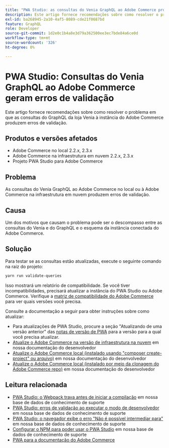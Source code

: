 ```yaml
---
title: "PWA Studio: as consultas do Venia GraphQL ao Adobe Commerce produzem erros de validação"
description: Este artigo fornece recomendações sobre como resolver o problema em que as consultas do GraphQL da loja Venia à instância do Adobe Commerce produzem erros de validação.
exl-id: ba268945-2a10-4af5-8089-cde21f0687bd
feature: GraphQL
role: Developer
source-git-commit: 1d2e0c1b4a8e3d79a362500ee3ec7bde84a6ce0d
workflow-type: tm+mt
source-wordcount: '326'
ht-degree: 0%

---
```


# PWA Studio: Consultas do Venia GraphQL ao Adobe Commerce geram erros de validação

Este artigo fornece recomendações sobre como resolver o problema em que as consultas do GraphQL da loja Venia à instância do Adobe Commerce produzem erros de validação.

## Produtos e versões afetados

* Adobe Commerce no local 2.2.x, 2.3.x
* Adobe Commerce na infraestrutura em nuvem 2.2.x, 2.3.x
* Projeto PWA Studio para Adobe Commerce

## Problema

As consultas do Venia GraphQL ao Adobe Commerce no local ou à Adobe Commerce na infraestrutura em nuvem produzem erros de validação.

## Causa

Um dos motivos que causam o problema pode ser o descompasso entre as consultas do Venia e do GraphQL e o esquema da instância conectada do Adobe Commerce.

## Solução

Para testar se as consultas estão atualizadas, execute o seguinte comando na raiz do projeto:

```bash
yarn run validate-queries
```

Isso mostrará um relatório de compatibilidade. Se você tiver incompatibilidades, precisará atualizar a instância do PWA Studio ou Adobe Commerce. Verifique a [matriz de compatibilidade do Adobe Commerce](https://developer.adobe.com/commerce/pwa-studio/integrations/adobe-commerce/version-compatibility/) para ver quais versões você precisa.

Consulte a documentação a seguir para obter instruções sobre como atualizar:

* Para atualizações de PWA Studio, procure a seção &quot;Atualizando de uma versão anterior&quot; das [notas de versão de PWA](https://github.com/magento/pwa-studio/releases/) para a versão para a qual você precisa atualizar.
* [Atualize o Adobe Commerce na versão de infraestrutura na nuvem](https://devdocs.magento.com/cloud/project/project-upgrade.html) em nossa documentação do desenvolvedor
* [Atualize o Adobe Commerce local (instalado usando &quot;composer create-project&quot; ou arquivo)](https://devdocs.magento.com/guides/v2.3/comp-mgr/cli/cli-upgrade.html) em nossa documentação do desenvolvedor
* [Atualize o Adobe Commerce local (instalado por meio da clonagem do Adobe Commerce repo)](https://devdocs.magento.com/guides/v2.3/install-gde/install/cli/dev_update-magento.html) em nossa documentação do desenvolvedor

## Leitura relacionada

* [PWA Studio: o Webpack trava antes de iniciar a compilação](/help/troubleshooting/miscellaneous/pwa-studio-webpack-hangs-before-beginning-compilation.md) em nossa base de dados de conhecimento de suporte
* [PWA Studio: erros de validação ao executar o modo de desenvolvedor](/help/troubleshooting/miscellaneous/pwa-studio-validation-errors-when-running-developer-mode.md) em nossa base de dados de conhecimento de suporte
* [PWA Studio: o navegador exibe o erro &quot;Não é possível intermediar para&quot;](/help/troubleshooting/miscellaneous/pwa-studio-browser-displays-cannot-proxy-to-error.md) em nossa base de dados de conhecimento de suporte
* [Configurar o NPM para poder usar o PWA Studio](/help/how-to/general/configure-npm-to-be-able-to-use-pwa-studio.md) em nossa base de dados de conhecimento de suporte
* [PWA para a documentação do Adobe Commerce](https://magento.github.io/pwa-studio/)
